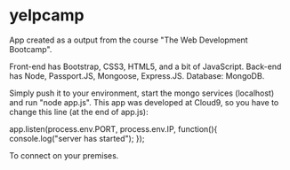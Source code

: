 # yelpcamp
App created as a output from the course "The Web Development Bootcamp".

Front-end has Bootstrap, CSS3, HTML5, and a bit of JavaScript.
Back-end has Node, Passport.JS, Mongoose, Express.JS.
Database: MongoDB.

Simply push it to your environment, start the mongo services (localhost) and run "node app.js".
This app was developed at Cloud9, so you have to change this line (at the end of app.js):

app.listen(process.env.PORT, process.env.IP, function(){
    console.log("server has started");
});

To connect on your premises.
